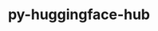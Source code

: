 ---
title: "py-huggingface-hub"
layout: cache
categories: [package, develop-2024-12-08]
meta: {"versions": ["0.26.2"], "compilers": ["gcc@=13.2.0"], "oss": ["ubuntu24.04"], "platforms": ["linux"], "targets": ["aarch64", "x86_64_v3"], "stacks": ["ml-linux-aarch64-cpu", "ml-linux-aarch64-cuda", "ml-linux-x86_64-cpu", "ml-linux-x86_64-cuda", "ml-linux-x86_64-rocm", "root"], "num_specs": 4, "num_specs_by_stack": {"ml-linux-aarch64-cpu": 2, "root": 4, "ml-linux-aarch64-cuda": 2, "ml-linux-x86_64-cpu": 2, "ml-linux-x86_64-rocm": 1, "ml-linux-x86_64-cuda": 2}}
spec_details: [{"hash": "gb3izzgka2ltmf2mg6jcl2cqfwqa7pe6", "compiler": "gcc@=13.2.0", "versions": ["0.26.2"], "os": "ubuntu24.04", "platform": "linux", "target": "aarch64", "variants": ["build_system=python_pip", "~cli", "~hf_transfer"], "stacks": ["ml-linux-aarch64-cpu", "root", "ml-linux-aarch64-cuda"], "size": "-", "tarball": "https://binaries.spack.io/develop-2024-12-08/build_cache/linux-ubuntu24.04-aarch64/gcc-13.2.0/py-huggingface-hub-0.26.2/linux-ubuntu24.04-aarch64-gcc-13.2.0-py-huggingface-hub-0.26.2-gb3izzgka2ltmf2mg6jcl2cqfwqa7pe6.spack"}, {"hash": "w355j3oimrg765otvj7lzo6njypoofdw", "compiler": "gcc@=13.2.0", "versions": ["0.26.2"], "os": "ubuntu24.04", "platform": "linux", "target": "aarch64", "variants": ["build_system=python_pip", "~cli", "~hf_transfer"], "stacks": ["ml-linux-aarch64-cpu", "root", "ml-linux-aarch64-cuda"], "size": "-", "tarball": "https://binaries.spack.io/develop-2024-12-08/build_cache/linux-ubuntu24.04-aarch64/gcc-13.2.0/py-huggingface-hub-0.26.2/linux-ubuntu24.04-aarch64-gcc-13.2.0-py-huggingface-hub-0.26.2-w355j3oimrg765otvj7lzo6njypoofdw.spack"}, {"hash": "nn26th6jnodzea3i4nrkmvmvyyjclvga", "compiler": "gcc@=13.2.0", "versions": ["0.26.2"], "os": "ubuntu24.04", "platform": "linux", "target": "x86_64_v3", "variants": ["build_system=python_pip", "~cli", "~hf_transfer"], "stacks": ["ml-linux-x86_64-cpu", "ml-linux-x86_64-rocm", "ml-linux-x86_64-cuda", "root"], "size": "-", "tarball": "https://binaries.spack.io/develop-2024-12-08/build_cache/linux-ubuntu24.04-x86_64_v3/gcc-13.2.0/py-huggingface-hub-0.26.2/linux-ubuntu24.04-x86_64_v3-gcc-13.2.0-py-huggingface-hub-0.26.2-nn26th6jnodzea3i4nrkmvmvyyjclvga.spack"}, {"hash": "xxkcsu3n3w737ikqozabhvqcfcd5zeac", "compiler": "gcc@=13.2.0", "versions": ["0.26.2"], "os": "ubuntu24.04", "platform": "linux", "target": "x86_64_v3", "variants": ["build_system=python_pip", "~cli", "~hf_transfer"], "stacks": ["ml-linux-x86_64-cpu", "ml-linux-x86_64-cuda", "root"], "size": "-", "tarball": "https://binaries.spack.io/develop-2024-12-08/build_cache/linux-ubuntu24.04-x86_64_v3/gcc-13.2.0/py-huggingface-hub-0.26.2/linux-ubuntu24.04-x86_64_v3-gcc-13.2.0-py-huggingface-hub-0.26.2-xxkcsu3n3w737ikqozabhvqcfcd5zeac.spack"}]
---